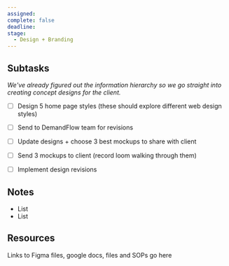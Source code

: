 ```yaml
---
assigned: 
complete: false
deadline: 
stage:
  - Design + Branding
---
```

## Subtasks

_We've already figured out the information hierarchy so we go straight into creating concept designs for the client._

- [ ] Design 5 home page styles (these should explore different web design styles)
- [ ] Send to DemandFlow team for revisions
- [ ] Update designs + choose 3 best mockups to share with client
- [ ] Send 3 mockups to client (record loom walking through them)
- [ ] Implement design revisions




##  Notes
- List
- List


## Resources
Links to Figma files, google docs, files and SOPs go here